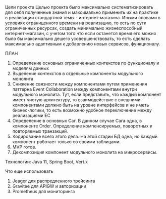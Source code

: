 Цели проекта
Целью проекта было максимально систематизировать для себя полученные знания и максимально применить их на практике в реализации 
стандартной темы - интернет-магазина. Иными словами в условиях ограниценного времени на реализацию, то есть по сути 
ограниченных ресурсах, создать минимально жизнеспособный интернет-магазин, с учетом того что если останется время 
его можно было бы максимально дешего усовершенствовать, то есть сделать максимально адаптивным к добавлению новых сервисов, функционалу.


ПЛАН
1) Определение основных ограниченных контекстов по функционалу и моделям данных
2) Выделение контекстов в отдельные компоненты модульного монолита
3) Снижение связности между компонентами путем применения паттерна Event Collaboration между компонентами внутри модульного монолита.
    Тут, если представить, что каждый компонент имеет чистую архитектуру, то взаимодействие
    с внешними компонентами должно быть на уровне интерфейсов и не иметь бизнес-логики, то есть
    возможно удобное переключение между реализациями EC 
4) Определение в основных Саг. В данном случае Сага одна, в компоненте Order. Определение компенсируемых, 
    поворотных и повторяемых транзакций.
5) Кодирование всего этого дела. На этой стадии БД одна, но каждый компонент работает только со своими таблицами.
6) MVP готов.
7) Декомпозиция компонент модульного монолита на микросервисы.


Технологии:
Java 11, Spring Boot, Vert.x


Что еще использовать
1) Jeager для распредленного трейсинга
2) Gravitee для APIGW и авторизации
3) Prometheus для мониторинга    
